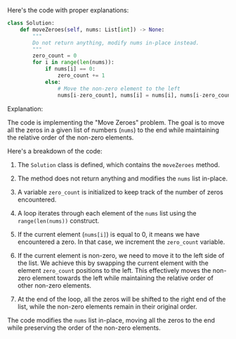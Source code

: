 Here's the code with proper explanations:

```python
class Solution:
    def moveZeroes(self, nums: List[int]) -> None:
        """
        Do not return anything, modify nums in-place instead.
        """
        zero_count = 0
        for i in range(len(nums)):
            if nums[i] == 0:
                zero_count += 1
            else:
                # Move the non-zero element to the left
                nums[i-zero_count], nums[i] = nums[i], nums[i-zero_count]
```

Explanation:

The code is implementing the "Move Zeroes" problem. The goal is to move all the zeros in a given list of numbers (`nums`) to the end while maintaining the relative order of the non-zero elements.

Here's a breakdown of the code:

1. The `Solution` class is defined, which contains the `moveZeroes` method.

2. The method does not return anything and modifies the `nums` list in-place.

3. A variable `zero_count` is initialized to keep track of the number of zeros encountered.

4. A loop iterates through each element of the `nums` list using the `range(len(nums))` construct.

5. If the current element (`nums[i]`) is equal to 0, it means we have encountered a zero. In that case, we increment the `zero_count` variable.

6. If the current element is non-zero, we need to move it to the left side of the list. We achieve this by swapping the current element with the element `zero_count` positions to the left. This effectively moves the non-zero element towards the left while maintaining the relative order of other non-zero elements.

7. At the end of the loop, all the zeros will be shifted to the right end of the list, while the non-zero elements remain in their original order.

The code modifies the `nums` list in-place, moving all the zeros to the end while preserving the order of the non-zero elements.